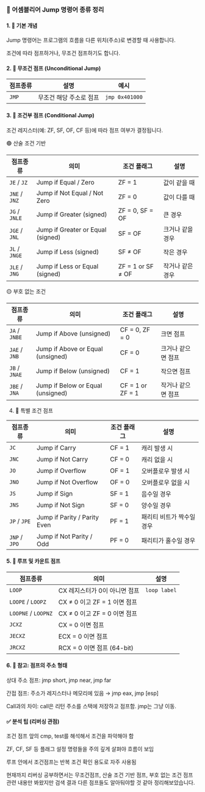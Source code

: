 
### 🔁 어셈블리어 Jump 명령어 종류 정리

#### 1. 📌 기본 개념

Jump 명령어는 프로그램의 흐름을 다른 위치(주소)로 변경할 때 사용합니다.

조건에 따라 점프하거나, 무조건 점프하기도 합니다.

#### 2. 🔹 무조건 점프 (Unconditional Jump)

| 점프종류 | 설명            | 예시             |
| -------- | ------------- | -------------- |
| `JMP`    | 무조건 해당 주소로 점프 | `jmp 0x401000` |


#### 3. 🔹 조건부 점프 (Conditional Jump)

조건 레지스터(예: ZF, SF, OF, CF 등)에 따라 점프 여부가 결정됩니다.

🟢 산술 조건 기반

| 점프종류      | 의미                                | 조건 플래그            | 설명        |
| ------------- | --------------------------------- | ----------------- | --------- |
| `JE` / `JZ`   | Jump if Equal / Zero              | ZF = 1            | 값이 같을 때   |
| `JNE` / `JNZ` | Jump if Not Equal / Not Zero      | ZF = 0            | 값이 다를 때   |
| `JG` / `JNLE` | Jump if Greater (signed)          | ZF = 0, SF = OF   | 큰 경우      |
| `JGE` / `JNL` | Jump if Greater or Equal (signed) | SF = OF           | 크거나 같을 경우 |
| `JL` / `JNGE` | Jump if Less (signed)             | SF ≠ OF           | 작은 경우     |
| `JLE` / `JNG` | Jump if Less or Equal (signed)    | ZF = 1 or SF ≠ OF | 작거나 같은 경우 |


🟡 부호 없는 조건

| 점프종류      | 의미                                | 조건 플래그           | 설명         |
| ------------- | --------------------------------- | ---------------- | ---------- |
| `JA` / `JNBE` | Jump if Above (unsigned)          | CF = 0, ZF = 0   | 크면 점프      |
| `JAE` / `JNB` | Jump if Above or Equal (unsigned) | CF = 0           | 크거나 같으면 점프 |
| `JB` / `JNAE` | Jump if Below (unsigned)          | CF = 1           | 작으면 점프     |
| `JBE` / `JNA` | Jump if Below or Equal (unsigned) | CF = 1 or ZF = 1 | 작거나 같으면 점프 |


4. 🔹 특별 조건 점프

| 점프종류      | 의미                           | 조건 플래그 | 설명             |
| ------------- | ---------------------------- | ------ | -------------- |
| `JC`          | Jump if Carry                | CF = 1 | 캐리 발생 시        |
| `JNC`         | Jump if Not Carry            | CF = 0 | 캐리 없을 시        |
| `JO`          | Jump if Overflow             | OF = 1 | 오버플로우 발생 시     |
| `JNO`         | Jump if Not Overflow         | OF = 0 | 오버플로우 없을 시     |
| `JS`          | Jump if Sign                 | SF = 1 | 음수일 경우         |
| `JNS`         | Jump if Not Sign             | SF = 0 | 양수일 경우         |
| `JP` / `JPE`  | Jump if Parity / Parity Even | PF = 1 | 패리티 비트가 짝수일 경우 |
| `JNP` / `JPO` | Jump if Not Parity / Odd     | PF = 0 | 패리티가 홀수일 경우    |


#### 5. 🔹 루프 및 카운트 점프

| 점프종류            | 의미                     | 설명           |
| ------------------- | ---------------------- | ------------ |
| `LOOP`              | CX 레지스터가 0이 아니면 점프     | `loop label` |
| `LOOPE` / `LOOPZ`   | CX ≠ 0 이고 ZF = 1 이면 점프 |              |
| `LOOPNE` / `LOOPNZ` | CX ≠ 0 이고 ZF = 0 이면 점프 |              |
| `JCXZ`              | CX = 0 이면 점프           |              |
| `JECXZ`             | ECX = 0 이면 점프          |              |
| `JRCXZ`             | RCX = 0 이면 점프 (64-bit) |              |


#### 6. 📍 참고: 점프의 주소 형태

상대 주소 점프: jmp short, jmp near, jmp far

간접 점프: 주소가 레지스터나 메모리에 있음 → jmp eax, jmp [esp]

Call과의 차이: call은 리턴 주소를 스택에 저장하고 점프함. jmp는 그냥 이동.

#### ✅ 분석 팁 (리버싱 관점)

조건 점프 앞의 cmp, test를 해석해서 조건을 파악해야 함

ZF, CF, SF 등 플래그 설정 명령들을 주의 깊게 살펴야 흐름이 보임

루프 안에서 조건점프는 반복 조건 확인 용도로 자주 사용됨


현재까지 리버싱 공부하면서는 무조건점프, 산술 조건 기반 점프, 부호 없는 조건 점프 관련 내용만 봐왔지만 검색 결과 다른 점프들도 알아둬야할 것 같아 정리해보았습니다.

